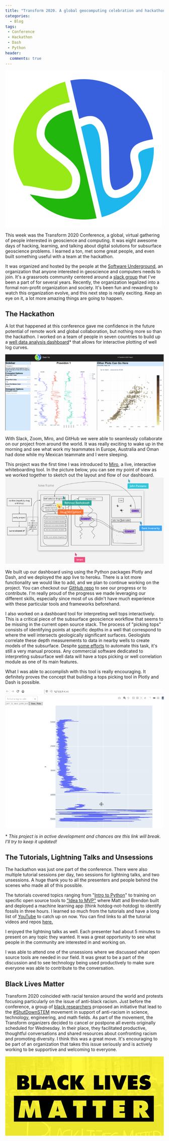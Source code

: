 ```yaml
---
title: "Transform 2020. A global geocomputing celebration and hackathon"
categories:
  - Blog
tags:
 - Conference
 - Hackathon
 - Dash
 - Python
header:
  comments: true
---
```


<img src="/assets/images/swung_round_no_text.png" style= "max_width: 500px; vertical-align: middle;"/>

This week was the Transform 2020 Conference, a global, virtual gathering of people interested in geoscience and computing. It was eight awesome days of hacking, learning, and talking about digital solutions for subsurface geoscience problems. I learned a ton, met some great people, and even built something useful with a team at the hackathon. 

It was organized and hosted by the people at the [Software Underground](https://softwareunderground.org), an organization that anyone interested in geoscience and computers needs to join. It's a grassroots community centered around a [slack group](https://softwareunderground.org/slack) that I've been a part of for several years. Recently, the organization legalized into a formal non-profit organization and society. It's been fun and rewarding to watch this organization evolve, and this next step is really exciting. Keep an eye on it, a lot more amazing things are going to happen.

## The Hackathon
A lot that happened at this conference gave me confidence in the future potential of remote work and global collaboration, but nothing more so than the hackathon. I worked on a team of people in seven countries to build up a [well data analysis dashboard](https://t20-dash-well-viz.herokuapp.com/)* that allows for interactive plotting of well log curves. 

[![Dashboard Gif](/assets/images/dashboard_demo.gif)](https://t20-dash-well-viz.herokuapp.com/)

With Slack, Zoom, Miro, and GitHub we were able to seamlessly collaborate on our project from around the world. It was really exciting to wake up in the morning and see what work my teammates in Europe, Australia and Oman had done while my Mexican teammate and I were sleeping.

This project was the first time I was introduced to [Miro](https://miro.com/app/dashboard/), a live, interactive whiteboarding tool. In the picture below, you can see my point of view as we worked together to sketch out the layout and flow of our dashboard.
![Live, Interactive, Miro Dashboard](/assets/images/collaboration4.PNG)

We built up our dashboard using using the Python packages Plotly and Dash, and we deployed the app live to heroku. There is a lot more functionality we would like to add, and we plan to continue working on the project. You can checkout our [GitHub repo](https://github.com/WesleyTheGeolien/t20-Dash_Well_Viz) to see our progress or to contribute. I'm really proud of the progress we made leveraging our different skills, especially since most of us didn't have much experience with these particular tools and frameworks beforehand.

I also worked on a dashboard tool for interpreting well tops interactively. This is a critical piece of the subsurface geoscience workflow that seems to be missing in the current open source stack. The process of "picking tops" consists of identifying points at specific depths in a well that correspond to where the well intersects geologically significant surfaces. Geologists correlate these depth measurements to data in nearby wells to create models of the subsurface. Despite [some efforts](https://github.com/JustinGOSSES/predictatops) to automate this task, it's still a very manual process. Any commercial software dedicated to interpreting subsurface well data will have a tops picking or well correlation module as one of its main features. 

What I was able to accomplish with this tool is really encouraging. It definitely proves the concept that building a tops picking tool in Plotly and Dash is possible.

![Gif of well pick tool](/assets/images/well_pick.gif)

\* *This project is in active development and chances are this link will break. I'll try to keep it updated!*

## The Tutorials, Lightning Talks and Unsessions
The hackathon was just one part of the conference. There were also multiple tutorial sessions per day, two sessions for lightning talks, and two unsessions. A huge thank you to all the presenters and people behind the scenes who made all of this possible. 

The tutorials covered topics ranging from "[Intro to Python](https://www.youtube.com/watch?v=iIOMiN8Cacs&list=PLgLft9vxdduD8Zydz4dRJqIzCWDlPKITC)" to training on specific open source tools to ["Idea to MVP"](https://www.youtube.com/watch?v=bdnxfyMwNrs) where Matt and Brendon built and deployed a machine learning app (think hotdog-not-hotdog) to identify fossils in three hours. I learned so much from the tutorials and have a long list of [YouTube](https://www.youtube.com/channel/UCeDefhvz7znDo29iOmqU_9A) to catch up on now. You can find links to all the tutorial videos and repos [here.](https://softwareunderground.org/blog/2020/6/18/transform-2020)

I enjoyed the lightning talks as well. Each presenter had about 5 minutes to present on any topic they wanted. It was a great opportunity to see what people in the community are interested in and working on.

I was able to attend one of the unsessions where we discussed what open source tools are needed in our field. It was great to be a part of the discussion and to see technology being used productively to make sure everyone was able to contribute to the conversation.



## Black Lives Matter
Transform 2020 coincided with racial tension around the world and protests focusing particularly on the issue of anti-black racism. Just before the conference, a group of [black researchers](https://www.particlesforjustice.org/) proposed an initiative that lead to the [#ShutDownSTEM](https://www.shutdownstem.com/) movement in support of anti-racism in science, technology, engineering, and math fields. As part of the movement, the Transform organizers decided to cancel or postpone all events originally scheduled for Wednesday. In their place, they facilitated productive, thoughtful conversations and shared resources about confronting racism and promoting diversity. I think this was a great move. It's encouraging to be part of an organization that takes this issue seriously and is actively working to be supportive and welcoming to everyone.

![Black Lives Matter Logo](/assets/images/blm.jpeg)